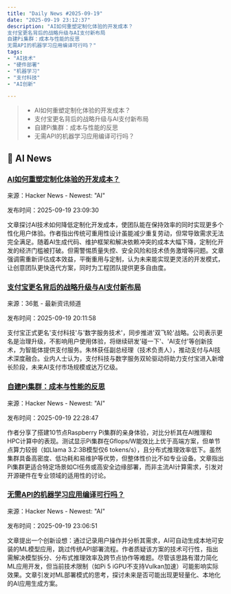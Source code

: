 ```yaml
---
title: "Daily News #2025-09-19"
date: "2025-09-19 23:12:37"
description: "AI如何重塑定制化体验的开发成本？
支付宝更名背后的战略升级与AI支付新布局
自建Pi集群：成本与性能的反思
无需API的机器学习应用编译可行吗？"
tags: 
- "AI技术"
- "硬件部署"
- "机器学习"
- "支付科技"
- "AI创新"

---
```


> - AI如何重塑定制化体验的开发成本？
> - 支付宝更名背后的战略升级与AI支付新布局
> - 自建Pi集群：成本与性能的反思
> - 无需API的机器学习应用编译可行吗？

## 🤖 AI News

### [AI如何重塑定制化体验的开发成本？](https://medium.com/@SoCohesive/could-ai-unlock-the-creation-of-more-bespoke-experiences-3acdf6f25f0c)

来源：Hacker News - Newest: "AI"

发布时间：2025-09-19 23:09:30

文章探讨AI技术如何降低定制化开发成本，使团队能在保持效率的同时实现更多个性化用户体验。作者指出传统可重用性设计虽能减少重复劳动，但常导致需求无法完全满足。随着AI生成代码、维护框架和解决依赖冲突的成本大幅下降，定制化开发的经济门槛被打破。但需警惕质量失控、安全风险和技术债务激增等问题。文章强调需重新评估成本效益，平衡重用与定制，认为未来能实现更灵活的开发模式，让创意团队更快迭代方案，同时为工程团队提供更多自由度。

### [支付宝更名背后的战略升级与AI支付新布局](https://www.36kr.com/p/3473506810075528)

来源：36氪 - 最新资讯频道

发布时间：2025-09-19 20:11:58

支付宝正式更名'支付科技'与'数字服务技术'，同步推进'双飞轮'战略。公司表示更名是治理升级，不影响用户使用体验，将继续研发'碰一下'、'AI支付'等创新技术，为智能体提供支付服务。朱林获任副总经理（技术负责人），推动支付与AI技术深度融合。业内人士认为，支付科技与数字服务双轮驱动将助力支付宝进入新增长阶段，未来AI支付市场规模或达万亿级。

### [自建Pi集群：成本与性能的反思](https://www.jeffgeerling.com/blog/2025/i-regret-building-3000-pi-ai-cluster)

来源：Hacker News - Newest: "AI"

发布时间：2025-09-19 22:28:47

作者分享了搭建10节点Raspberry Pi集群的亲身体验，对比分析其在AI推理和HPC计算中的表现。测试显示Pi集群在Gflops/W能效比上优于高端方案，但单节点算力较弱（如Llama 3.2:3B模型仅6 tokens/s），且分布式推理效率低下。虽然集群具备高密度、低功耗和易维护等优势，但整体性价比不如专业设备。文章指出Pi集群更适合特定场景如CI任务或高安全边缘部署，而非主流AI计算需求，引发对开源硬件在专业领域的适用性的讨论。

### [无需API的机器学习应用编译可行吗？](https://news.ycombinator.com/item?id=45302470)

来源：Hacker News - Newest: "AI"

发布时间：2025-09-19 23:06:51

文章提出一个创新设想：通过记录用户操作并分析其需求，AI可自动生成本地可安装的ML模型应用，跳过传统API部署流程。作者质疑该方案的技术可行性，指出需解决模型拆分、分布式推理效率及跨节点协作等难题。尽管该思路有潜力简化ML应用开发，但当前技术限制（如Pi 5 iGPU不支持Vulkan加速）可能影响实际效果。文章引发对ML部署模式的思考，探讨未来是否可能出现更轻量化、本地化的AI应用生成方案。
